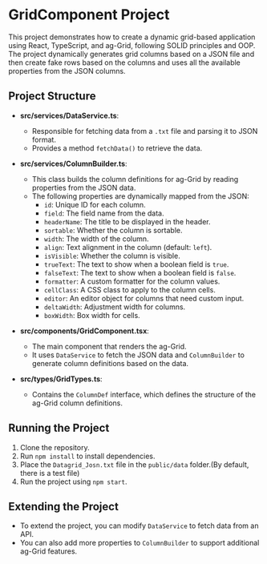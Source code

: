 # GridComponent Project

This project demonstrates how to create a dynamic grid-based application using React, TypeScript, and ag-Grid, following SOLID principles and OOP. The project dynamically generates grid columns based on a JSON file and then create fake rows based on the columns and uses all the available properties from the JSON columns.

## Project Structure

- **src/services/DataService.ts**:
  - Responsible for fetching data from a `.txt` file and parsing it to JSON format.
  - Provides a method `fetchData()` to retrieve the data.

- **src/services/ColumnBuilder.ts**:
  - This class builds the column definitions for ag-Grid by reading properties from the JSON data.
  - The following properties are dynamically mapped from the JSON:
    - `id`: Unique ID for each column.
    - `field`: The field name from the data.
    - `headerName`: The title to be displayed in the header.
    - `sortable`: Whether the column is sortable.
    - `width`: The width of the column.
    - `align`: Text alignment in the column (default: `left`).
    - `isVisible`: Whether the column is visible.
    - `trueText`: The text to show when a boolean field is `true`.
    - `falseText`: The text to show when a boolean field is `false`.
    - `formatter`: A custom formatter for the column values.
    - `cellClass`: A CSS class to apply to the column cells.
    - `editor`: An editor object for columns that need custom input.
    - `deltaWidth`: Adjustment width for columns.
    - `boxWidth`: Box width for cells.

- **src/components/GridComponent.tsx**:
  - The main component that renders the ag-Grid.
  - It uses `DataService` to fetch the JSON data and `ColumnBuilder` to generate column definitions based on the data.

- **src/types/GridTypes.ts**:
  - Contains the `ColumnDef` interface, which defines the structure of the ag-Grid column definitions.

## Running the Project

1. Clone the repository.
2. Run `npm install` to install dependencies.
3. Place the `Datagrid_Josn.txt` file in the `public/data` folder.(By default, there is a test file)
4. Run the project using `npm start`.

## Extending the Project

- To extend the project, you can modify `DataService` to fetch data from an API.
- You can also add more properties to `ColumnBuilder` to support additional ag-Grid features.